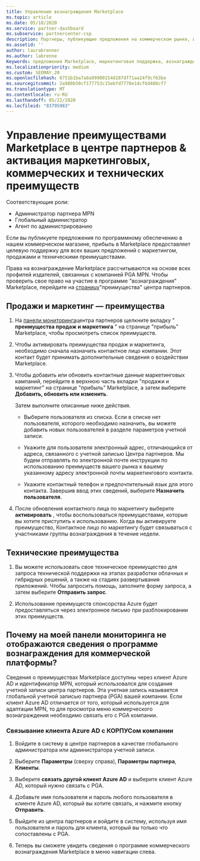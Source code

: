 ```yaml
---
title: Управление вознаграждения Marketplace
ms.topic: article
ms.date: 05/18/2020
ms.service: partner-dashboard
ms.subservice: partnercenter-csp
description: Партнеры, публикующие предложения на коммерческом рынке, имеют право на поддержку маркетинговых услуг.
ms.assetid: ''
author: laurabrenner
ms.author: labrenne
Keywords: предложения Marketplace, маркетинговая поддержка, вознаграждения, преимущества для издателя
ms.localizationpriority: medium
ms.custom: SEOMAY.20
ms.openlocfilehash: 6751b1ba7a8a99980154d287df71aa24f9cf63be
ms.sourcegitcommit: 2a980b50cf177753c15ebfd7770e14cf6d486cf7
ms.translationtype: MT
ms.contentlocale: ru-RU
ms.lasthandoff: 05/22/2020
ms.locfileid: "83795983"
---
```

# <a name="manage-marketplace-rewards-in-partner-center--activate-marketing-sales-and-technical-benefits"></a>Управление преимуществами Marketplace в центре партнеров & активация маркетинговых, коммерческих и технических преимуществ

Соответствующие роли:

- Администратор партнера MPN
- Глобальный администратор
- Агент по администрированию

Если вы публикуете предложения по программному обеспечению в нашем коммерческом магазине, прибыль в Marketplace предоставляет целевую поддержку для всех ваших предложений с маркетингом, продажами и техническими преимуществами.

Права на вознаграждение Marketplace рассчитываются на основе всех профилей издателей, связанных с компанией PGA MPN. Чтобы проверить свое право на участие в программе "вознаграждения" Marketplace, перейдите на [страницу](https://partner.microsoft.com/dashboard/mpn/program/commercialmarketplace)"преимущества" центра партнеров.

## <a name="sales-and-marketing-benefits"></a>Продажи и маркетинг — преимущества

1. На [панели мониторинга](https://partner.microsoft.com/dashboard)центра партнеров щелкните вкладку " **преимущества продаж и маркетинга** " на странице "прибыль" Marketplace, чтобы просмотреть список преимуществ. 

2. Чтобы активировать преимущества продаж и маркетинга, необходимо сначала назначить контактное лицо компании. Этот контакт будет принимать дополнительные сведения о воздействии Marketplace.

3. Чтобы добавить или обновить контактные данные маркетинговых кампаний, перейдите в верхнюю часть вкладки "продажи и маркетинг" на странице "прибыль" Marketplace, а затем выберите **Добавить, обновить или изменить**. 

   Затем выполните описанные ниже действия.

   - Выберите пользователя из списка. Если в списке нет пользователя, которого необходимо назначить, вы можете добавить новых пользователей в разделе параметров учетной записи.

   - Укажите для пользователя электронный адрес, отличающийся от адреса, связанного с учетной записью Центра партнеров. Мы будем отправлять по электронной почте инструкции по использованию преимуществ вашего рынка к вашему указанному адресу электронной почты маркетингового контакта.

   - Укажите контактный телефон и предпочтительный язык для этого контакта. Завершив ввод этих сведений, выберите **Назначить пользователя**.

4. После обновления контактного лица по маркетингу выберите **активировать** , чтобы воспользоваться преимуществами, которые вы хотите приступить к использованию. Когда вы активируете преимущество, Контактное лицо по маркетингу будет связываться с участниками группы вознаграждения в течение недели.

## <a name="technical-benefits"></a>Технические преимущества

1. Вы можете использовать свое техническое преимущество для запроса технической поддержки на этапах разработки облачных и гибридных решений, а также на стадиях развертывания приложений. Чтобы запросить помощь, заполните форму запроса, а затем выберите **Отправить запрос**.

2. Использование преимуществ спонсорства Azure будет предоставляться через электронное письмо при разблокировании этих преимуществ.

## <a name="why-cant-i-see-the-commercial-marketplace-rewards-program-on-my-dashboard"></a>Почему на моей панели мониторинга не отображаются сведения о программе вознаграждения для коммерческой платформы?

Сведения о преимуществах Marketplace доступны через клиент Azure AD и идентификатор MPN, который использовался для создания учетной записи центра партнеров. Эта учетная запись называется глобальной учетной записью партнера (PGA) вашей компании. Если клиент Azure AD отличается от того, который используется для адаптации MPN, то для просмотра меню коммерческого вознаграждения необходимо связать его с PGA компании.

### <a name="to-associate-an-azure-ad-tenant-with-the-pga-of-your-company"></a>Связывание клиента Azure AD с КОРПУСом компании

1. Войдите в систему в центре партнеров в качестве глобального администратора или администратора учетной записи.

2. Выберите **Параметры** (сверху справа), **Параметры партнера**, **Клиенты**. 

3. Выберите **связать другой клиент Azure AD** и выберите клиент Azure AD, который нужно связать с PGA.

4. Добавьте имя пользователя и пароль любого пользователя в клиенте Azure AD, который вы хотите связать, и нажмите кнопку **Отправить**.

5. Выйдите из центра партнеров и войдите в систему, используя имя пользователя и пароль для клиента, который вы только что сопоставлены с PGA.

6. Теперь вы сможете увидеть сведения о программе коммерческого вознаграждения Marketplace в меню навигации слева.

